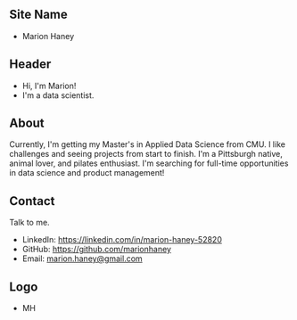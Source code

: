 ## Site Name
- Marion Haney

## Header
- Hi, I'm Marion!
- I'm a data scientist.

## About
Currently, I'm getting my Master's in Applied Data Science from CMU. I like challenges and seeing projects from start to finish. I'm a Pittsburgh native, animal lover, and pilates enthusiast. I'm searching for full-time opportunities in data science and product management!

## Contact
Talk to me.
- LinkedIn: https://linkedin.com/in/marion-haney-52820
- GitHub: https://github.com/marionhaney
- Email: marion.haney@gmail.com

## Logo
- MH